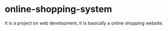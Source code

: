 # online-shopping-system
It is a project on web development, It is basically a online shopping website.
